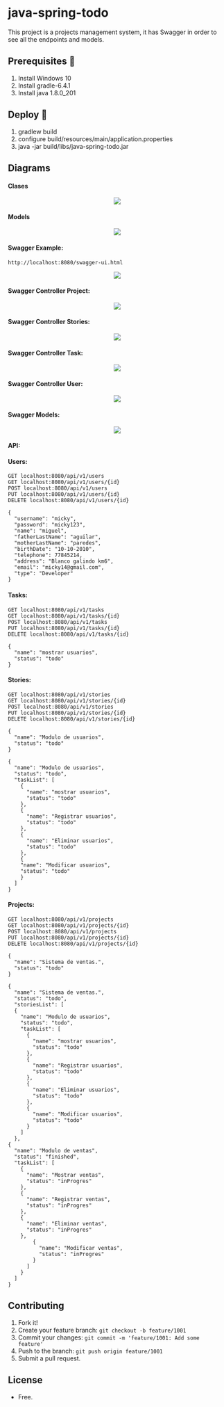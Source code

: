 # java-spring-todo

This project is a projects management system, it has Swagger in order to see all the endpoints and models.

## Prerequisites 🔨

1. Install Windows 10
2. Install gradle-6.4.1
3. Install java 1.8.0_201

## Deploy 🚀

1. gradlew build
2. configure build/resources/main/application.properties
3. java -jar build/libs/java-spring-todo.jar

## Diagrams

#### Clases

<p align="center">
  <img src="documents/diagrama-clases-spring-todo.jpg">
</p>

#### Models

<p align="center">
  <img src="documents/diagrama-clases.jpg">
</p>

#### Swagger Example:

```
http://localhost:8080/swagger-ui.html
```

<p align="center">
  <img src="documents/swagger.jpg">
</p>

#### Swagger Controller Project:

<p align="center">
  <img src="documents/swagger-controller-project.jpg">
</p>

#### Swagger Controller Stories:

<p align="center">
  <img src="documents/swagger-controller-stories.jpg">
</p>

#### Swagger Controller Task:

<p align="center">
  <img src="documents/swagger-controller-task.jpg">
</p>

#### Swagger Controller User:

<p align="center">
  <img src="documents/swagger-controller-user.jpg">
</p>

#### Swagger Models:

<p align="center">
  <img src="documents/swagger-models.jpg">
</p>

#### API:

#### Users:

```
GET localhost:8080/api/v1/users
GET localhost:8080/api/v1/users/{id}
POST localhost:8080/api/v1/users
PUT localhost:8080/api/v1/users/{id}
DELETE localhost:8080/api/v1/users/{id}

{
  "username": "micky",
  "password": "micky123",
  "name": "miguel",
  "fatherLastName": "aguilar",
  "motherLastName": "paredes",
  "birthDate": "10-10-2010",
  "telephone": 77845214,
  "address": "Blanco galindo km6",
  "email": "micky14@gmail.com",
  "type": "Developer"
}
```

#### Tasks:

```
GET localhost:8080/api/v1/tasks
GET localhost:8080/api/v1/tasks/{id}
POST localhost:8080/api/v1/tasks
PUT localhost:8080/api/v1/tasks/{id}
DELETE localhost:8080/api/v1/tasks/{id}

{
  "name": "mostrar usuarios",
  "status": "todo"
}
```

#### Stories:

```
GET localhost:8080/api/v1/stories
GET localhost:8080/api/v1/stories/{id}
POST localhost:8080/api/v1/stories
PUT localhost:8080/api/v1/stories/{id}
DELETE localhost:8080/api/v1/stories/{id}

{
  "name": "Modulo de usuarios",
  "status": "todo"
}

{
  "name": "Modulo de usuarios",
  "status": "todo",
  "taskList": [
    {
      "name": "mostrar usuarios",
      "status": "todo"
    },
    {
      "name": "Registrar usuarios",
      "status": "todo"
    },
    {
      "name": "Eliminar usuarios",
      "status": "todo"
    },
    {
    "name": "Modificar usuarios",
    "status": "todo"
    }
  ]
}
```

#### Projects:

```
GET localhost:8080/api/v1/projects
GET localhost:8080/api/v1/projects/{id}
POST localhost:8080/api/v1/projects
PUT localhost:8080/api/v1/projects/{id}
DELETE localhost:8080/api/v1/projects/{id}

{
  "name": "Sistema de ventas.",
  "status": "todo"
}

{
  "name": "Sistema de ventas.",
  "status": "todo",
  "storiesList": [
  {
    "name": "Modulo de usuarios",
    "status": "todo",
    "taskList": [
      {
        "name": "mostrar usuarios",
        "status": "todo"
      },
      {
        "name": "Registrar usuarios",
        "status": "todo"
      },
      {
        "name": "Eliminar usuarios",
        "status": "todo"
      },
      {
        "name": "Modificar usuarios",
        "status": "todo"
      }
    ]
  },
{
  "name": "Modulo de ventas",
  "status": "finished",
  "taskList": [
    {
      "name": "Mostrar ventas",
      "status": "inProgres"
    },
    {
      "name": "Registrar ventas",
      "status": "inProgres"
    },
    {
      "name": "Eliminar ventas",
      "status": "inProgres"
    },
        {
          "name": "Modificar ventas",
          "status": "inProgres"
        }
      ]
    }
  ]
}
```

## Contributing

1. Fork it!
2. Create your feature branch: `git checkout -b feature/1001`
3. Commit your changes: `git commit -m 'feature/1001: Add some feature'`
4. Push to the branch: `git push origin feature/1001`
5. Submit a pull request.

## License

- Free.
